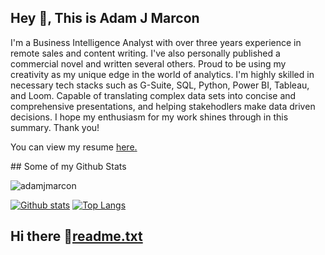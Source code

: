 ## Hey 👋, This is Adam J Marcon
<p align='left'>I'm a Business Intelligence Analyst with over three years experience in remote sales and content writing. I've also personally published a commercial novel and written several others. Proud to be using my creativity as my unique edge in the world of analytics. I'm highly skilled in necessary tech stacks such as G-Suite, SQL, Python, Power BI, Tableau, and Loom. Capable of translating complex data sets into concise and comprehensive presentations, and helping stakehodlers make data driven decisions.  
I hope my enthusiasm for my work shines through in this summary. Thank you! </p><p align='left'> You can view my resume <a href='https://docs.google.com/document/d/178wQGPwkbLzNBRP8RH09lBMAwCenFoW1jf279SLCbm0/edit?usp=sharing ' target=_blank><u>here</u>.</a></p>
## Some of my Github Stats
<p align=left> <img src=https://komarev.com/ghpvc/?username=adamjmarcon alt=adamjmarcon /> </p>

[![Github stats](https://github-readme-stats.vercel.app/api?username=adamjmarcon&show_icons=true&include_all_commits=true)](https://github.com/adamjmarcon/github-readme-stats)
[![Top Langs](https://github-readme-stats.vercel.app/api/top-langs/?username=adamjmarcon&layout=compact)](https://github.com/adamjmarcon/github-readme-stats)
## Hi there 👋[readme.txt](https://github.com/user-attachments/files/16076611/readme.txt)
